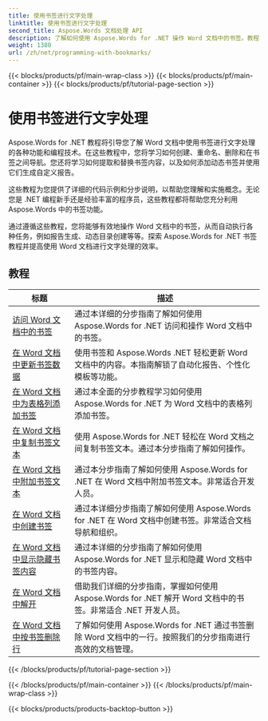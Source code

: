 ```yaml
---
title: 使用书签进行文字处理
linktitle: 使用书签进行文字处理
second_title: Aspose.Words 文档处理 API
description: 了解如何使用 Aspose.Words for .NET 操作 Word 文档中的书签。教程将引导您完成在 Word 文档中创建、访问和编辑书签的步骤。
weight: 1380
url: /zh/net/programming-with-bookmarks/
---
```


{{< blocks/products/pf/main-wrap-class >}}
{{< blocks/products/pf/main-container >}}
{{< blocks/products/pf/tutorial-page-section >}}

# 使用书签进行文字处理


Aspose.Words for .NET 教程将引导您了解 Word 文档中使用书签进行文字处理的各种功能和编程技术。在这些教程中，您将学习如何创建、重命名、删除和在书签之间导航。您还将学习如何提取和替换书签内容，以及如何添加动态书签并使用它们生成自定义报告。

这些教程为您提供了详细的代码示例和分步说明，以帮助您理解和实施概念。无论您是 .NET 编程新手还是经验丰富的程序员，这些教程都将帮助您充分利用 Aspose.Words 中的书签功能。

通过遵循这些教程，您将能够有效地操作 Word 文档中的书签，从而自动执行各种任务，例如报告生成、动态目录创建等等。探索 Aspose.Words for .NET 书签教程并提高使用 Word 文档进行文字处理的效率。

 ## 教程
| 标题 | 描述 |
| --- | --- |
| [访问 Word 文档中的书签](./access-bookmarks/) | 通过本详细的分步指南了解如何使用 Aspose.Words for .NET 访问和操作 Word 文档中的书签。 |
| [在 Word 文档中更新书签数据](./update-bookmark-data/) | 使用书签和 Aspose.Words .NET 轻松更新 Word 文档中的内容。本指南解锁了自动化报告、个性化模板等功能。 |
| [在 Word 文档中为表格列添加书签](./bookmark-table-columns/) | 通过本全面的分步教程学习如何使用 Aspose.Words for .NET 为 Word 文档中的表格列添加书签。 |
| [在 Word 文档中复制书签文本](./copy-bookmarked-text/) | 使用 Aspose.Words for .NET 轻松在 Word 文档之间复制书签文本。通过本分步指南了解如何操作。 |
| [在 Word 文档中附加书签文本](./append-bookmarked-text/) | 通过本分步指南了解如何使用 Aspose.Words for .NET 在 Word 文档中附加书签文本。非常适合开发人员。 |
| [在 Word 文档中创建书签](./create-bookmark/) | 通过本详细分步指南了解如何使用 Aspose.Words for .NET 在 Word 文档中创建书签。非常适合文档导航和组织。 |
| [在 Word 文档中显示隐藏书签内容](./show-hide-bookmarked-content/) | 通过本详细的分步指南了解如何使用 Aspose.Words for .NET 显示和隐藏 Word 文档中的书签内容。 |
| [在 Word 文档中解开](./untangle/) | 借助我们详细的分步指南，掌握如何使用 Aspose.Words for .NET 解开 Word 文档中的书签。非常适合 .NET 开发人员。 |
| [在 Word 文档中按书签删除行](./delete-row-by-bookmark/) | 了解如何使用 Aspose.Words for .NET 通过书签删除 Word 文档中的一行。按照我们的分步指南进行高效的文档管理。 |
{{< /blocks/products/pf/tutorial-page-section >}}

{{< /blocks/products/pf/main-container >}}
{{< /blocks/products/pf/main-wrap-class >}}

{{< blocks/products/products-backtop-button >}}
